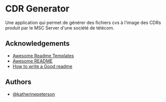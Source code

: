 
# CDR Generator 
Une application qui permet de générer des fichiers cvs à l'image des CDRs produit par le MSC Server d'une société de télécom.


## Acknowledgements

 - [Awesome Readme Templates](https://awesomeopensource.com/project/elangosundar/awesome-README-templates)
 - [Awesome README](https://github.com/matiassingers/awesome-readme)
 - [How to write a Good readme](https://bulldogjob.com/news/449-how-to-write-a-good-readme-for-your-github-project)

  
## Authors

- [@katherinepeterson](https://github.com/adelphe/adelphe)

  